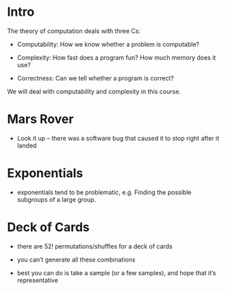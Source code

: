 # Intro

The theory of computation deals with three Cs:

* Computability: How we know whether a problem is computable?

* Complexity: How fast does a program fun? How much memory does it use?

* Correctness: Can we tell whether a program is correct?

We will deal with computability and complexity in this course.

# Mars Rover

* Look it up – there was a software bug that caused it to stop right after it landed

# Exponentials

* exponentials tend to be problematic, e.g. Finding the possible subgroups of a large group.

# Deck of Cards

* there are 52! permutations/shuffles for a deck of cards

* you can’t generate all these combinations

* best you can do is take a sample (or a few samples), and hope that it’s representative
